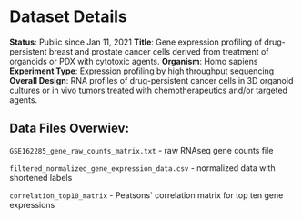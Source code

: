 # Dataset Details
**Status**: Public since Jan 11, 2021
**Title**: Gene expression profiling of drug-persistent breast and prostate cancer cells derived from treatment of organoids or PDX with cytotoxic agents.
**Organism**: Homo sapiens
**Experiment Type**: Expression profiling by high throughput sequencing
**Overall Design**: RNA profiles of drug-persistent cancer cells in 3D organoid cultures or in vivo tumors treated with chemotherapeutics and/or targeted agents.

## Data Files Overwiev:

`GSE162285_gene_raw_counts_matrix.txt` - raw RNAseq gene counts file

`filtered_normalized_gene_expression_data.csv` - normalized data with shortened labels

`correlation_top10_matrix` - Peatsons` correlation matrix for top ten gene expressions
